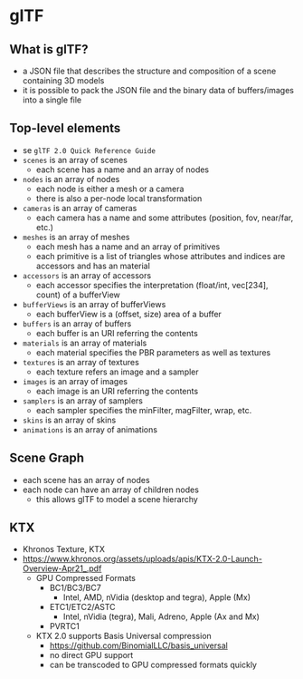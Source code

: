 glTF
====

## What is glTF?

- a JSON file that describes the structure and composition of a scene
  containing 3D models
- it is possible to pack the JSON file and the binary data of buffers/images
  into a single file

## Top-level elements

- se `glTF 2.0 Quick Reference Guide`
- `scenes` is an array of scenes
  - each scene has a name and an array of nodes
- `nodes` is an array of nodes
  - each node is either a mesh or a camera
  - there is also a per-node local transformation
- `cameras` is an array of cameras
  - each camera has a name and some attributes (position, fov, near/far, etc.)
- `meshes` is an array of meshes
  - each mesh has a name and an array of primitives
  - each primitive is a list of triangles whose attributes and indices are
    accessors and has an material
- `accessors` is an array of accessors
  - each accessor specifies the interpretation (float/int, vec[234], count) of
    a bufferView
- `bufferViews` is an array of bufferViews
  - each bufferView is a (offset, size) area of a buffer
- `buffers` is an array of buffers
  - each buffer is an URI referring the contents
- `materials` is an array of materials
  - each material specifies the PBR parameters as well as textures
- `textures` is an array of textures
  - each texture refers an image and a sampler
- `images` is an array of images
  - each image is an URI referring the contents
- `samplers` is an array of samplers
  - each sampler specifies the minFilter, magFilter, wrap, etc.
- `skins` is an array of skins
- `animations` is an array of animations

## Scene Graph

- each scene has an array of nodes
- each node can have an array of children nodes
  - this allows glTF to model a scene hierarchy

## KTX

- Khronos Texture, KTX
- <https://www.khronos.org/assets/uploads/apis/KTX-2.0-Launch-Overview-Apr21_.pdf>
  - GPU Compressed Formats
    - BC1/BC3/BC7
      - Intel, AMD, nVidia (desktop and tegra), Apple (Mx)
    - ETC1/ETC2/ASTC
      - Intel, nVidia (tegra), Mali, Adreno, Apple (Ax and Mx)
    - PVRTC1
  - KTX 2.0 supports Basis Universal compression
    - <https://github.com/BinomialLLC/basis_universal>
    - no direct GPU support
    - can be transcoded to GPU compressed formats quickly
